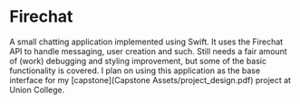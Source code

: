 # Firechat
A small chatting application implemented using Swift. It uses the Firechat API to handle messaging, user creation and such. Still needs a fair amount of (work) debugging and styling improvement, but some of the basic functionality is covered. I plan on using this application as the base interface for my [capstone](Capstone Assets/project_design.pdf) project at Union College.
